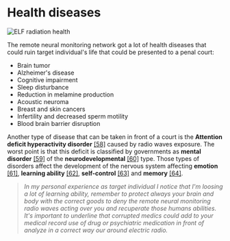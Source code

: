 # Health diseases 

![ELF radiation health](/home/taglio/Documents/GitHub/RNMnetwork/Images/radiation_health.jpg)

The remote neural monitoring network got a lot of health diseases that could ruin target individual's life that could be presented to a penal court:

- Brain tumor
- Alzheimer's disease
- Cognitive impairment
- Sleep disturbance
- Reduction in melamine production
- Acoustic neuroma
- Breast and skin cancers
- Infertility and decreased sperm motility
- Blood brain barrier disruption

Another type of disease that can be taken in front of a court is the **Attention deficit hyperactivity disorder** [[58]](https://en.wikipedia.org/wiki/Attention_deficit_hyperactivity_disorder) caused by radio waves exposure. The worst point is that this deficit is classified by governments as **mental disorder** [[59]](https://en.wikipedia.org/wiki/Mental_disorder) of the **neurodevelopmental** [[60]](https://en.wikipedia.org/wiki/Neurodevelopmental_disorder) type. Those types of disorders affect the development of the nervous system affecting **emotion** [[61]](https://en.wikipedia.org/wiki/Emotion), **learning ability** [[62]](https://en.wikipedia.org/wiki/Standardized_test), **self-control** [[63]](https://en.wikipedia.org/wiki/Self-control) and **memory** [[64]](https://en.wikipedia.org/wiki/Memory). 

> *In my personal experience as target individual I notice that I'm loosing a lot of learning ability, remember to protect always your brain and body with the correct goods to deny the remote neural monitoring radio waves acting over you and recuperate those humans abilities. It's important to underline that corrupted medics could add to your medical record use of drug or psychiatric medication in front of analyze in a correct way our around electric radio.* 

